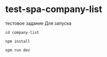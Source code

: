 # test-spa-company-list
тестовое задание
Для запуска

<code>cd company-list</code>

<code>npm install</code>

<code>npm run dev</code>
